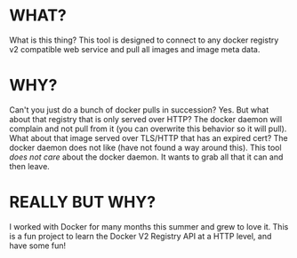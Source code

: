 # WHAT?

What is this thing? This tool is designed to connect to any docker registry v2 compatible web service and pull all images and image meta data.

# WHY?

Can't you just do a bunch of docker pulls in succession? Yes. But what about that registry that is only served over HTTP? The docker daemon will complain and not pull from it (you can overwrite this behavior so it will pull). What about that image served over TLS/HTTP that has an expired cert? The docker daemon does not like (have not found a way around this). This tool _does not care_ about the docker daemon. It wants to grab all that it can and then leave. 

# REALLY BUT WHY?

I worked with Docker for many months this summer and grew to love it. This is a fun project to learn the Docker V2 Registry API at a HTTP level, and have some fun!
